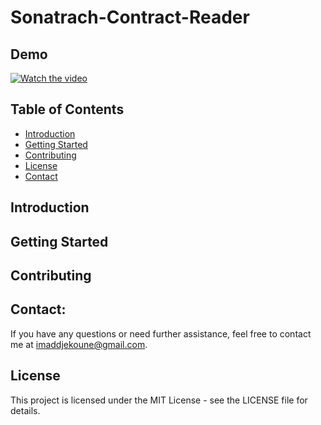 # Sonatrach-Contract-Reader

## Demo 
[![Watch the video]()]()


## Table of Contents

- [Introduction](#introduction)
- [Getting Started](#getting-started)
- [Contributing](#contributing)
- [License](#license)
- [Contact](#contact)

## Introduction

## Getting Started

## Contributing

## Contact:

If you have any questions or need further assistance, feel free to contact me at [imaddjekoune@gmail.com](mailto:imaddjekoune@gmail.com).

## License

This project is licensed under the MIT License - see the LICENSE file for details.

